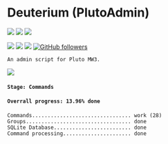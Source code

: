 # Deuterium (PlutoAdmin)
[![](https://img.shields.io/github/downloads/FredericaBernkastel/PlutoAdmin/total.svg)]() [![](https://img.shields.io/github/last-commit/FredericaBernkastel/PlutoAdmin.svg)]() [![](https://img.shields.io/github/issues/FredericaBernkastel/PlutoAdmin.svg)]()

[![](https://img.shields.io/github/forks/FredericaBernkastel/PlutoAdmin.svg?style=social&label=Fork)]() [![](https://img.shields.io/github/stars/FredericaBernkastel/PlutoAdmin.svg?style=social&label=Star)]() [![](https://img.shields.io/github/watchers/FredericaBernkastel/PlutoAdmin.svg?style=social&label=Watch)]() [![GitHub followers](https://img.shields.io/github/followers/FredericaBernkastel.svg?style=social&label=Follow)]()

`An admin script for Pluto MW3.`

![](https://raw.githubusercontent.com/FredericaBernkastel/PlutoAdmin/master/doc/deuterium-logo-b.jpg)

#### `Stage: Commands`
#### `Overrall progress: 13.96% done`

```
Commands................................ work (28)
Groups.................................. done
SQLite Database......................... done
Command processing...................... done
```
